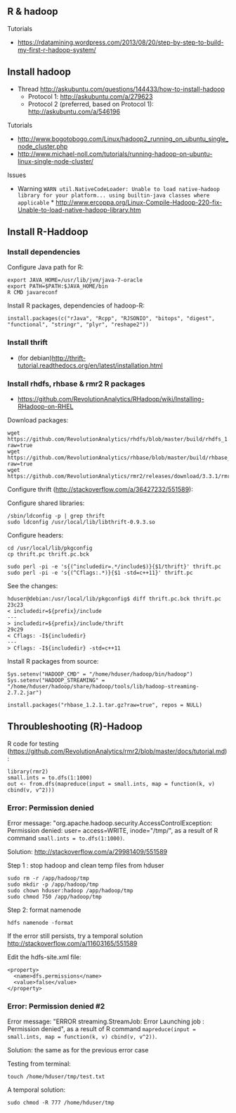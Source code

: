 ## R & hadoop

Tutorials

* https://rdatamining.wordpress.com/2013/08/20/step-by-step-to-build-my-first-r-hadoop-system/

## Install hadoop

* Thread http://askubuntu.com/questions/144433/how-to-install-hadoop
    * Protocol 1: http://askubuntu.com/a/279623
    * Protocol 2 (preferred, based on Protocol 1): http://askubuntu.com/a/546196

Tutorials

* http://www.bogotobogo.com/Linux/hadoop2_running_on_ubuntu_single_node_cluster.php
* http://www.michael-noll.com/tutorials/running-hadoop-on-ubuntu-linux-single-node-cluster/

Issues

* Warning `WARN util.NativeCodeLoader: Unable to load native-hadoop library for your platform... using builtin-java classes where applicable`
      * http://www.ercoppa.org/Linux-Compile-Hadoop-220-fix-Unable-to-load-native-hadoop-library.htm

## Install R-Haddoop

### Install dependencies

Configure Java path for R:

```
export JAVA_HOME=/usr/lib/jvm/java-7-oracle  
export PATH=$PATH:$JAVA_HOME/bin
R CMD javareconf
```

Install R packages, dependencies of hadoop-R:

```
install.packages(c("rJava", "Rcpp", "RJSONIO", "bitops", "digest", "functional", "stringr", "plyr", "reshape2"))
```

### Install thrift

* (for debian)http://thrift-tutorial.readthedocs.org/en/latest/installation.html

### Install rhdfs, rhbase & rmr2 R packages

* https://github.com/RevolutionAnalytics/RHadoop/wiki/Installing-RHadoop-on-RHEL

Download packages:

```
wget https://github.com/RevolutionAnalytics/rhdfs/blob/master/build/rhdfs_1.0.8.tar.gz?raw=true
wget https://github.com/RevolutionAnalytics/rhbase/blob/master/build/rhbase_1.2.1.tar.gz?raw=true
wget https://github.com/RevolutionAnalytics/rmr2/releases/download/3.3.1/rmr2_3.3.1.tar.gz
```

Configure thrift (http://stackoverflow.com/a/36427232/551589):

Configure shared libraries:

```
/sbin/ldconfig -p | grep thrift
sudo ldconfig /usr/local/lib/libthrift-0.9.3.so 
```


Configure headers:

```
cd /usr/local/lib/pkgconfig
cp thrift.pc thrift.pc.bck

sudo perl -pi -e 's{(^includedir=.*/include$)}{$1/thrift}' thrift.pc
sudo perl -pi -e 's{(^Cflags:.*)}{$1 -std=c++11}' thrift.pc
```

See the changes:

```
hduser@debian:/usr/local/lib/pkgconfig$ diff thrift.pc.bck thrift.pc
23c23
< includedir=${prefix}/include
---
> includedir=${prefix}/include/thrift
29c29
< Cflags: -I${includedir}
---
> Cflags: -I${includedir} -std=c++11
```

Install R packages from source:

```
Sys.setenv("HADOOP_CMD" = "/home/hduser/hadoop/bin/hadoop")
Sys.setenv("HADOOP_STREAMING" = "/home/hduser/hadoop/share/hadoop/tools/lib/hadoop-streaming-2.7.2.jar")

install.packages("rhbase_1.2.1.tar.gz?raw=true", repos = NULL)
```

## Throubleshooting (R)-Hadoop

R code for testing (https://github.com/RevolutionAnalytics/rmr2/blob/master/docs/tutorial.md):

```
library(rmr2)
small.ints = to.dfs(1:1000)
out <- from.dfs(mapreduce(input = small.ints, map = function(k, v) cbind(v, v^2)))
```

### Error: Permission denied

Error message: "org.apache.hadoop.security.AccessControlException: Permission denied: user= access=WRITE, inode="/tmp/", as a result of R command `small.ints = to.dfs(1:1000)`.

Solution: http://stackoverflow.com/a/29981409/551589

Step 1 : stop hadoop and clean temp files from hduser

```
sudo rm -r /app/hadoop/tmp
sudo mkdir -p /app/hadoop/tmp
sudo chown hduser:hadoop /app/hadoop/tmp
sudo chmod 750 /app/hadoop/tmp
```

Step 2: format namenode

```
hdfs namenode -format
```

If the error still persists, try a temporal solution http://stackoverflow.com/a/11603165/551589

Edit the hdfs-site.xml file:

```
<property>
  <name>dfs.permissions</name>
  <value>false</value>
</property>
```


### Error: Permission denied #2

Error message: "ERROR streaming.StreamJob: Error Launching job : Permission denied", as a result of R command `mapreduce(input = small.ints, map = function(k, v) cbind(v, v^2))`.

Solution: the same as for the previous error case

Testing from terminal:

```
touch /home/hduser/tmp/test.txt
```

A temporal solution:

```
sudo chmod -R 777 /home/hduser/tmp
```
